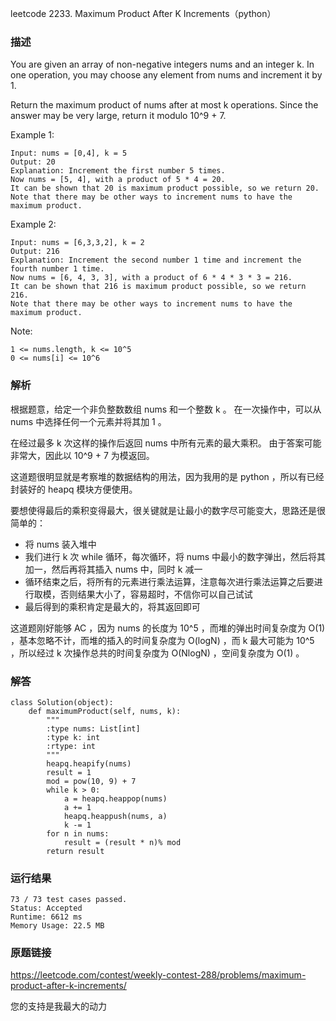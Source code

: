 leetcode  2233. Maximum Product After K Increments（python）




### 描述


You are given an array of non-negative integers nums and an integer k. In one operation, you may choose any element from nums and increment it by 1.

Return the maximum product of nums after at most k operations. Since the answer may be very large, return it modulo 10^9 + 7.


Example 1:

	Input: nums = [0,4], k = 5
	Output: 20
	Explanation: Increment the first number 5 times.
	Now nums = [5, 4], with a product of 5 * 4 = 20.
	It can be shown that 20 is maximum product possible, so we return 20.
	Note that there may be other ways to increment nums to have the maximum product.

	
Example 2:

	Input: nums = [6,3,3,2], k = 2
	Output: 216
	Explanation: Increment the second number 1 time and increment the fourth number 1 time.
	Now nums = [6, 4, 3, 3], with a product of 6 * 4 * 3 * 3 = 216.
	It can be shown that 216 is maximum product possible, so we return 216.
	Note that there may be other ways to increment nums to have the maximum product.



Note:


	1 <= nums.length, k <= 10^5
	0 <= nums[i] <= 10^6

### 解析


根据题意，给定一个非负整数数组 nums 和一个整数 k 。 在一次操作中，可以从 nums 中选择任何一个元素并将其加 1 。

在经过最多 k 次这样的操作后返回 nums 中所有元素的最大乘积。 由于答案可能非常大，因此以 10^9 + 7 为模返回。

这道题很明显就是考察堆的数据结构的用法，因为我用的是 python ，所以有已经封装好的 heapq 模块方便使用。

要想使得最后的乘积变得最大，很关键就是让最小的数字尽可能变大，思路还是很简单的：

* 将 nums 装入堆中
* 我们进行 k 次 while 循环，每次循环，将 nums 中最小的数字弹出，然后将其加一，然后再将其插入 nums 中，同时 k 减一
* 循环结束之后，将所有的元素进行乘法运算，注意每次进行乘法运算之后要进行取模，否则结果大小了，容易超时，不信你可以自己试试
* 最后得到的乘积肯定是最大的，将其返回即可

这道题刚好能够 AC ，因为 nums 的长度为 10^5 ，而堆的弹出时间复杂度为 O(1) ，基本忽略不计，而堆的插入的时间复杂度为  O(logN) ，而 k 最大可能为 10^5 ，所以经过 k 次操作总共的时间复杂度为 O(NlogN) ，空间复杂度为 O(1) 。


### 解答
				

	class Solution(object):
	    def maximumProduct(self, nums, k):
	        """
	        :type nums: List[int]
	        :type k: int
	        :rtype: int
	        """
	        heapq.heapify(nums)
	        result = 1
	        mod = pow(10, 9) + 7
	        while k > 0:
	            a = heapq.heappop(nums)
	            a += 1
	            heapq.heappush(nums, a)
	            k -= 1
	        for n in nums:
	            result = (result * n)% mod
	        return result
            	      
			
### 运行结果


	
	73 / 73 test cases passed.
	Status: Accepted
	Runtime: 6612 ms
	Memory Usage: 22.5 MB

### 原题链接



https://leetcode.com/contest/weekly-contest-288/problems/maximum-product-after-k-increments/


您的支持是我最大的动力
